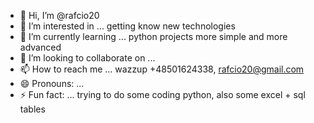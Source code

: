 - 👋 Hi, I’m @rafcio20
- 👀 I’m interested in ... getting know new technologies
- 🌱 I’m currently learning ... python projects more simple and more advanced
- 💞️ I’m looking to collaborate on ... 
- 📫 How to reach me ... wazzup +48501624338, rafcio20@gmail.com
- 😄 Pronouns: ...
- ⚡ Fun fact: ... trying to do some coding python, also some excel + sql tables

<!---
rafcio20/rafcio20 is a ✨ special ✨ repository because its `README.md` (this file) appears on your GitHub profile.
You can click the Preview link to take a look at your changes.
--->
